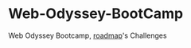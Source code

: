 # Web-Odyssey-BootCamp
Web Odyssey Bootcamp,  [roadmap](https://roadmap.sh/r?id=6635f05496279862ae9ca100)'s Challenges
